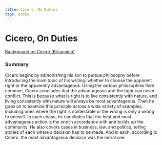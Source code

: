```yaml
---
title: Cicero, On Duties
tags: Books
---
```


# Cicero, On Duties
[Background on Cicero (Britannica)](https://www.britannica.com/biography/Cicero)

### Summary
Cicero begins by admonishing his son to pursue philosophy before introducing the main topic of his writing: whether to choose the apparent right or the apparently advantageous. Using the various philosophies then common, Cicero concludes that the advantageous and the right can never conflict. This is because what is right is to live consistently with nature, and living consistently with nature will always be most advantageous. Then he goes on to examine this principle across a wide variety of examples, including ones where the right is contestable or the wrong is only a wrong to oneself. In each chase, he concludes that the best and most advantageous action is the one in accordance with and builds up the community. He also covers cases in business, law, and politics, telling stories of each where a decision had to be made. And in each, according to Cicero, the most advantageous decision was the moral one. 
